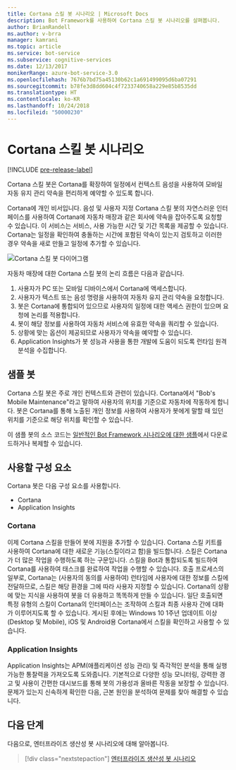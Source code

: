 ```yaml
---
title: Cortana 스킬 봇 시나리오 | Microsoft Docs
description: Bot Framework를 사용하여 Cortana 스킬 봇 시나리오를 살펴봅니다.
author: BrianRandell
ms.author: v-brra
manager: kamrani
ms.topic: article
ms.service: bot-service
ms.subservice: cognitive-services
ms.date: 12/13/2017
monikerRange: azure-bot-service-3.0
ms.openlocfilehash: 7676b7bd75a45130b62c1a691499095d6ba07291
ms.sourcegitcommit: b78fe3d8dd604c4f7233740658a229e85b8535dd
ms.translationtype: HT
ms.contentlocale: ko-KR
ms.lasthandoff: 10/24/2018
ms.locfileid: "50000230"
---
```

# <a name="cortana-skills-bot-scenario"></a>Cortana 스킬 봇 시나리오

[!INCLUDE [pre-release-label](includes/pre-release-label-v3.md)]

Cortana 스킬 봇은 Cortana를 확장하여 일정에서 컨텍스트 음성을 사용하여 모바일 자동 유지 관리 약속을 편리하게 예약할 수 있도록 합니다.

Cortana에 개인 비서입니다. 음성 및 사용자 지정 Cortana 스킬 봇의 자연스러운 인터페이스를 사용하여 Cortana에 자동차 매장과 같은 회사에 약속을 잡아주도록 요청할 수 있습니다. 이 서비스는 서비스, 사용 가능한 시간 및 기간 목록을 제공할 수 있습니다. Cortana는 일정을 확인하여 충돌하는 시간에 포함된 약속이 있는지 검토하고 이러한 경우 약속을 새로 만들고 일정에 추가할 수 있습니다.

![Cortana 스킬 봇 다이어그램](~/media/scenarios/bot-service-scenario-cortana-skill.png)

자동차 매장에 대한 Cortana 스킬 봇의 논리 흐름은 다음과 같습니다.

1. 사용자가 PC 또는 모바일 디바이스에서 Cortana에 액세스합니다.
2. 사용자가 텍스트 또는 음성 명령을 사용하여 자동차 유지 관리 약속을 요청합니다.
3. 봇은 Cortana에 통합되어 있으므로 사용자의 일정에 대한 액세스 권한이 있으며 요청에 논리를 적용합니다.
4. 봇이 해당 정보를 사용하여 자동차 서비스에 유효한 약속을 쿼리할 수 있습니다.
5. 상황에 맞는 옵션이 제공되므로 사용자가 약속을 예약할 수 있습니다.
6. Application Insights가 봇 성능과 사용을 통한 개발에 도움이 되도록 런타임 원격 분석을 수집합니다.

## <a name="sample-bot"></a>샘플 봇
Cortana 스킬 봇은 주로 개인 컨텍스트와 관련이 있습니다. Cortana에서 "Bob's Mobile Maintenance"라고 말하여 사용자의 위치를 기준으로 자동차에 작동하게 합니다. 봇은 Cortana를 통해 노출된 개인 정보를 사용하여 사용자가 봇에게 말할 때 있던 위치를 기준으로 해당 위치를 확인할 수 있습니다.

이 샘플 봇의 소스 코드는 [일반적인 Bot Framework 시나리오에 대한 샘플](https://aka.ms/bot/scenarios)에서 다운로드하거나 복제할 수 있습니다.

## <a name="components-youll-use"></a>사용할 구성 요소
Cortana 봇은 다음 구성 요소를 사용합니다.
-   Cortana
-   Application Insights

### <a name="cortana"></a>Cortana
이제 Cortana 스킬을 만들어 봇에 지원을 추가할 수 있습니다. Cortana 스킬 키트를 사용하여 Cortana에 대한 새로운 기능(스킬이라고 함)을 빌드합니다. 스킬은 Cortana가 더 많은 작업을 수행하도록 하는 구문입니다. 스킬을 Bot과 통합되도록 빌드하여 Cortana를 사용하여 태스크를 완료하여 작업을 수행할 수 있습니다. 호출 프로세스의 일부로, Cortana는 (사용자의 동의를 사용하여) 런타임에 사용자에 대한 정보를 스킬에 전달하므로, 스킬은 해당 환경을 그에 따라 사용자 지정할 수 있습니다. Cortana의 상황에 맞는 지식을 사용하여 봇을 더 유용하고 똑똑하게 만들 수 있습니다. 일단 호출되면 특정 유형의 스킬이 Cortana의 인터페이스는 조작하여 스킬과 최종 사용자 간에 대화가 이루어지도록 할 수 있습니다. 게시된 후에는 Windows 10 1주년 업데이트 이상(Desktop 및 Mobile), iOS 및 Android용 Cortana에서 스킬을 확인하고 사용할 수 있습니다.

### <a name="application-insights"></a>Application Insights
Application Insights는 APM(애플리케이션 성능 관리) 및 즉각적인 분석을 통해 실행 가능한 통찰력을 가져오도록 도와줍니다. 기본적으로 다양한 성능 모니터링, 강력한 경고 및 사용이 간편한 대시보드를 통해 봇의 가용성과 올바른 작동을 보장할 수 있습니다. 문제가 있는지 신속하게 확인한 다음, 근본 원인을 분석하여 문제를 찾아 해결할 수 있습니다.

## <a name="next-steps"></a>다음 단계
다음으로, 엔터프라이즈 생산성 봇 시나리오에 대해 알아봅니다.

> [!div class="nextstepaction"]
> [엔터프라이즈 생산성 봇 시나리오](bot-service-scenario-enterprise-productivity.md)

